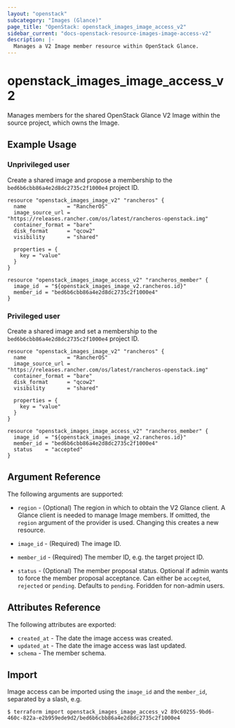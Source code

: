 ```yaml
---
layout: "openstack"
subcategory: "Images (Glance)"
page_title: "OpenStack: openstack_images_image_access_v2"
sidebar_current: "docs-openstack-resource-images-image-access-v2"
description: |-
  Manages a V2 Image member resource within OpenStack Glance.
---
```


# openstack\_images\_image\_access\_v2

Manages members for the shared OpenStack Glance V2 Image within the source
project, which owns the Image.

## Example Usage

### Unprivileged user

Create a shared image and propose a membership to the
`bed6b6cbb86a4e2d8dc2735c2f1000e4` project ID.

```hcl
resource "openstack_images_image_v2" "rancheros" {
  name             = "RancherOS"
  image_source_url = "https://releases.rancher.com/os/latest/rancheros-openstack.img"
  container_format = "bare"
  disk_format      = "qcow2"
  visibility       = "shared"

  properties = {
    key = "value"
  }
}

resource "openstack_images_image_access_v2" "rancheros_member" {
  image_id  = "${openstack_images_image_v2.rancheros.id}"
  member_id = "bed6b6cbb86a4e2d8dc2735c2f1000e4"
}
```

### Privileged user

Create a shared image and set a membership to the
`bed6b6cbb86a4e2d8dc2735c2f1000e4` project ID.

```hcl
resource "openstack_images_image_v2" "rancheros" {
  name             = "RancherOS"
  image_source_url = "https://releases.rancher.com/os/latest/rancheros-openstack.img"
  container_format = "bare"
  disk_format      = "qcow2"
  visibility       = "shared"

  properties = {
    key = "value"
  }
}

resource "openstack_images_image_access_v2" "rancheros_member" {
  image_id  = "${openstack_images_image_v2.rancheros.id}"
  member_id = "bed6b6cbb86a4e2d8dc2735c2f1000e4"
  status    = "accepted"
}
```

## Argument Reference

The following arguments are supported:

* `region` - (Optional) The region in which to obtain the V2 Glance client.
   A Glance client is needed to manage Image members. If omitted, the `region`
   argument of the provider is used. Changing this creates a new resource.

* `image_id` - (Required) The image ID.

* `member_id` - (Required) The member ID, e.g. the target project ID.

* `status` - (Optional) The member proposal status. Optional if admin wants to
  force the member proposal acceptance. Can either be `accepted`, `rejected` or
  `pending`. Defaults to `pending`. Foridden for non-admin users.

## Attributes Reference

The following attributes are exported:

* `created_at` - The date the image access was created.
* `updated_at` - The date the image access was last updated.
* `schema` - The member schema.

## Import

Image access can be imported using the `image_id` and the `member_id`,
separated by a slash, e.g.

```
$ terraform import openstack_images_image_access_v2 89c60255-9bd6-460c-822a-e2b959ede9d2/bed6b6cbb86a4e2d8dc2735c2f1000e4
```
